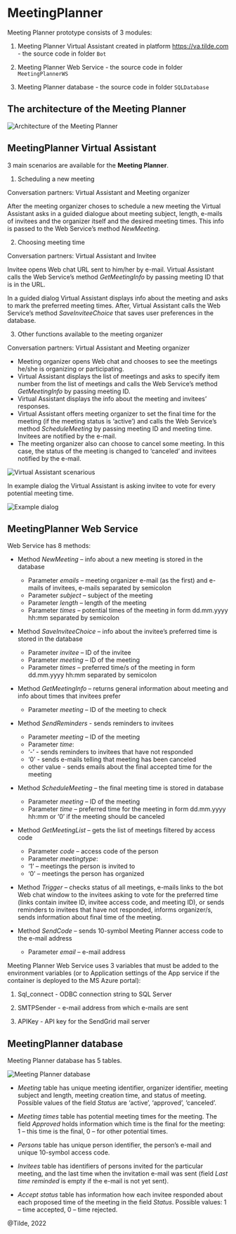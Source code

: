 # MeetingPlanner

Meeting Planner prototype consists of 3 modules:

1. Meeting Planner Virtual Assistant created in platform https://va.tilde.com - the source code in folder `Bot`

2. Meeting Planner Web Service - the source code in folder `MeetingPlannerWS`

3. Meeting Planner database - the source code in folder `SQLDatabase`

## The architecture of the Meeting Planner

![Architecture of the Meeting Planner](architecture.jpg)

## MeetingPlanner Virtual Assistant

3 main scenarios are available for the **Meeting Planner**.

1.	Scheduling a new meeting

Conversation partners: Virtual Assistant and Meeting organizer

After the meeting organizer choses to schedule a new meeting the Virtual Assistant asks in a guided dialogue about meeting subject, length, e-mails of invitees and the organizer itself and the desired meeting times. This info is passed to the Web Service’s method *NewMeeting*.

2.	Choosing meeting time

Conversation partners: Virtual Assistant and Invitee

Invitee opens Web chat URL sent to him/her by e-mail. Virtual Assistant calls the Web Service’s method *GetMeetingInfo* by passing meeting ID that is in the URL.

In a guided dialog Virtual Assistant displays info about the meeting and asks to mark the preferred meeting times. After, Virtual Assistant calls the Web Service’s method *SaveInviteeChoice* that saves user preferences in the database.

3.	Other functions available to the meeting organizer

Conversation partners: Virtual Assistant and Meeting organizer

-	Meeting organizer opens Web chat and chooses to see the meetings he/she is organizing or participating.
-	Virtual Assistant displays the list of meetings and asks to specify item number from the list of meetings and calls the Web Service’s method *GetMeetingInfo* by passing meeting ID.
-	Virtual Assistant displays the info about the meeting and invitees’ responses.
-	Virtual Assistant offers meeting organizer to set the final time for the meeting (if the meeting status is ‘active’) and calls the Web Service’s method *ScheduleMeeting*  by passing meeting ID and meeting time. Invitees are notified by the e-mail.
-	The meeting organizer also can choose to cancel some meeting. In this case, the status of the meeting is changed to ‘canceled’ and invitees notified by the e-mail.

![Virtual Assistant scenarious](VAscenarious.jpg)

In example dialog the Virtual Assistant is asking invitee to vote for every potential meeting time.

![Example dialog](example_dlg.jpg)

## MeetingPlanner Web Service

Web Service has 8 methods:

-	Method *NewMeeting* – info about a new meeting is stored in the database
    -	Parameter *emails* – meeting organizer e-mail (as the first) and e-mails of invitees, e-mails separated by semicolon
    -	Parameter *subject* – subject of the meeting
    -	Parameter *length* – length of the meeting
    -	Parameter *times* – potential times of the meeting in form dd.mm.yyyy hh:mm separated by semicolon
  
-	Method *SaveInviteeChoice* – info about the invitee’s preferred time is stored in the database
    -	Parameter *invitee* – ID of the invitee
    -	Parameter *meeting* – ID of the meeting
    -	Parameter *times* – preferred time/s of the meeting in form dd.mm.yyyy hh:mm separated by semicolon
  
-	Method *GetMeetingInfo* – returns general information about meeting and info about times that invitees prefer
    -	Parameter *meeting* – ID of the meeting to check
  
-	Method *SendReminders* - sends reminders to invitees
    -	Parameter *meeting* – ID of the meeting
    -	Parameter *time*:
      -	‘-’ - sends reminders to invitees that have not responded
      -	‘0’ - sends e-mails telling that meeting has been canceled
      -	other value - sends emails about the final accepted time for the meeting
    
-	Method *ScheduleMeeting* – the final meeting time is stored in database
    -	Parameter *meeting* – ID of the meeting
    -	Parameter *time* – preferred time for the meeting in form dd.mm.yyyy hh:mm or ‘0’ if the meeting should be canceled
    
-	Method *GetMeetingList* – gets the list of meetings filtered by access code
    -	Parameter *code* – access code of the person
    -	Parameter *meetingtype*:
      -	‘1’ – meetings the person is invited to
      -	‘0’ – meetings the person has organized
    
-	Method *Trigger* – checks status of all meetings, e-mails links to the bot Web chat window to the invitees asking to vote for the preferred time (links contain invitee ID, invitee access code, and  meeting ID), or sends reminders to invitees that have not responded, informs organizer/s, sends information about final time of the meeting.

-	Method *SendCode* – sends 10-symbol Meeting Planner access code to the e-mail address
    -	Parameter *email*  – e-mail address

Meeting Planner Web Service uses 3 variables that must be added to the environment variables (or to Application settings of the App service if the container is deployed to the MS Azure portal):

1. Sql_connect - ODBC connection string to SQL Server
 
2. SMTPSender - e-mail address from which e-mails are sent
  
3. APIKey - API key for the SendGrid mail server


## MeetingPlanner database

Meeting Planner database has 5 tables.

![Meeting Planner database](SQLdatabase.jpg)

-	*Meeting* table has unique meeting identifier, organizer identifier, meeting subject and length, meeting creation time, and status of meeting. Possible values of the field *Status* are ‘active’, ‘approved’, ‘canceled’.

-	*Meeting times* table has potential meeting times for the meeting. The field *Approved* holds information which time is the final for the meeting: 1 – this time is the final, 0 – for other potential times.

-	*Persons* table has unique person identifier, the person’s e-mail and unique 10-symbol access code.

-	*Invitees* table has identifiers of persons invited for the particular meeting, and the last time when the invitation e-mail was sent (field *Last time reminded* is empty if the e-mail is not yet sent).

-	*Accept status* table has information how each invitee responded about each proposed time of the meeting in the field *Status*. Possible values: 1 – time accepted, 0 – time rejected. 


@Tilde, 2022
